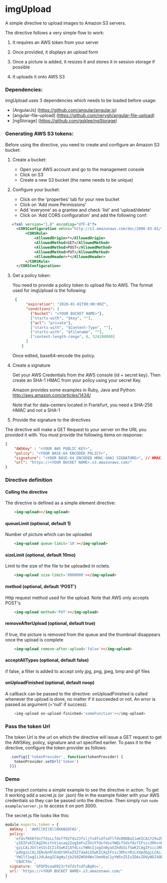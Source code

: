# imgUpload

A simple directive to upload images to Amazon S3 servers.

The directive follows a very simple flow to work:

1. It requires an AWS token from your server

2. Once provided, it displays an upload form
 
3. Once a picture is added, it resizes it and stores it in session storage if possible
 
4. It uploads it onto AWS S3

### Dependencies:

imgUpload uses 3 dependencies which needs to be loaded before usage:
- [AngularJs] (https://github.com/angular/angular.js)
- [angular-file-upload] (https://github.com/nervgh/angular-file-upload)
- [ngStorage] (https://github.com/gsklee/ngStorage)

### Generating AWS S3 tokens:
Before using the directive, you need to create and configure an Amazon S3 bucket:

1. Create a bucket:
    - Open your AWS account and go to the management console
    - Click on S3
    - Create a new S3 bucket (the name needs to be unique)

2. Configure your bucket:
    - Click on the 'properties' tab for your new bucket
    - Click on 'Add more Permissions'
    - Add 'everyone' as a grantee and check 'list' and 'upload/delete'
    - Click on 'Add CORS configuration' and add the following conf:
 ```xml
    <?xml version="1.0" encoding="UTF-8"?>
      <CORSConfiguration xmlns="http://s3.amazonaws.com/doc/2006-03-01/">
          <CORSRule>
              <AllowedOrigin>*</AllowedOrigin>
              <AllowedMethod>GET</AllowedMethod>
              <AllowedMethod>POST</AllowedMethod>
              <AllowedMethod>PUT</AllowedMethod>
              <AllowedHeader>*</AllowedHeader>
          </CORSRule>
      </CORSConfiguration>
```

3. Get a policy token:

     You need to provide a policy token to upload file to AWS. The format used for imgUpload is the following:
    ```json
     {
          "expiration": "2020-01-01T00:00:00Z",
          "conditions": [
            {"bucket": "<YOUR BUCKET NAME>"},
            ["starts-with", "$key", ""],
            {"acl": "private"},
            ["starts-with", "$Content-Type", ""],
            ["starts-with", "$filename", ""],
            ["content-length-range", 0, 524288000]
          ]
        }
    ```
    Once edited, base64-encode the policy.

4. Create a signature

    Get your AWS Credentials from the AWS console (id + secret key). Then create an SHA-1 HMAC from your policy using your secret Key.

    Amazon provides some examples in Ruby, Java and Python:
    http://aws.amazon.com/articles/1434/

    Note that for data-centers located in Frankfurt, you need a SHA-256 HMAC and not a SHA-1

5. Provide the signature to the directives

The directive will make a GET Request to your server on the URL you provided it with. You must provide the following items on response:
```json
{
    "AWSKey" : "<YOUR AWS PUBLIC KEY>",
    "policy": "<YOUR BASE-64 ENCODED POLICY>",
    "signature": "<YOUR BASE-64 ENCODED HMAC-SHA1 SIGNATURE>", // HMAC-SHA-256 for Frankfurt
    "url": "https://<YOUR BUCKET NAME>.s3.amazonaws.com/"
}
```

### Directive definition

#### Calling the directive

The directive is defined as a simple element directive:

```html
    <img-upload></img-upload>
```

#### queueLimit (optional, default 1)

Number of picture which can be uploaded

```html
    <img-upload queue-limit='10'></img-upload>
```

#### sizeLimit (optional, default 10mo)

Limit to the size of the file to be uploaded in octets.

```html
    <img-upload size-limit='8000000'></img-upload>
```

#### method (optional, default 'POST')

Http request method used for the upload. Note that AWS only accepts POST's

```html
    <img-upload method='PUT'></img-upload>
```

#### removeAfterUpload (optional, default true)

if true, the picture is removed from the queue and the thumbnail disappears once the upload is complete

```html
    <img-upload remove-after-upload='false'></img-upload>
```

#### acceptAllTypes (optional, default false)

if false, a filter is added to accept only jpg, png, jpeg, bmp and gif files

#### onUploadFinished (optional, default noop)

A callback can be passed to the directive: onUploadFinished is called whenever the upload is done, no matter if it succeeded or not. An error is passed as argument (='null' if success).

```javascript
    <img-upload on-upload-finished='someFunction'></img-upload>
```

### Pass the token Url

The token Url is the url on which the directive will issue a GET request to get the AWSKey, policy, signature and url specified earlier. To pass it to the directive, configure the token provider as follows:

```javascript
  .config(['tokenProvider', function(tokenProvider) {
    tokenProvider.setUrl('token')
  }])
```

### Demo

The project contains a simple example to see the directive in action.
To get it working add a secret.js (or .json) file in the example folder with your AWS credentials so they can be passed onto the directive. Then simply run ```node example/server.js``` to access it on port 3000.

The secret.js file looks like this:

```javascript
module.exports.token = {
  AWSKey : 'AKRllRIlRllRKKNSDFAS',
  policy:
    'efdsfKKKfdsffdsLLfdsff92fds23fsljfsdfsdfsdflfds00DBaIiwKICAiY29uZGl0aW9uc' +
    'yI6IFsKICAgIHsiYnVjasaq22ogImFuZ3VsYfdsfdsvYWQifSdsfdsfIFsic3RhcnRzLXdpdG' +
    'giLCAiJGtleSIsICIiXSwKICAfdLsiYWNsIjogInByaXZhdGUifSwKICAgIFsic3RhcnRzLXd' +
    'pdGgiLCAiJENvbnRlbnQtVHlwZSIfdaAiXSwKICAgIFsic3RhcnRzLXdpdGgiLCAiJGZpbGVu' +
    'YW1lf1wgIiJdLAogICAgWyJjb250ZW504Wxlbmd0aC1yYW5nZSIsIDAsIDUyNDI4ODAwMF0KI' +
    'CBdCfds',
  signature: 'SFDFDsaa0923rfdfdsfsdfuBq0c=',
  url: 'https://<YOUR BUCKET NAME>.s3.amazonaws.com/'
}
```
